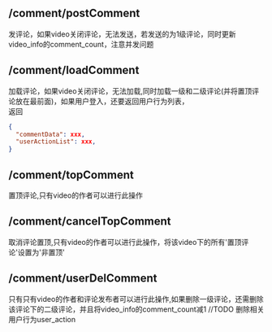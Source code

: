 ## /comment/postComment
发评论，如果video关闭评论，无法发送，若发送的为1级评论，同时更新video_info的comment_count，注意并发问题

## /comment/loadComment
加载评论，如果video关闭评论，无法加载,同时加载一级和二级评论(并将置顶评论放在最前面)，如果用户登入，还要返回用户行为列表，<br>
返回
```json
{
  "commentData": xxx,
  "userActionList": xxx,
}
```

## /comment/topComment
置顶评论,只有video的作者可以进行此操作

## /comment/cancelTopComment
取消评论置顶,只有video的作者可以进行此操作，将该video下的所有'置顶评论'设置为'非置顶'

## /comment/userDelComment
只有只有video的作者和评论发布者可以进行此操作,如果删除一级评论，还需删除该评论下的二级评论，并且将video_info的comment_count减1
//TODO 删除相关用户行为user_action
